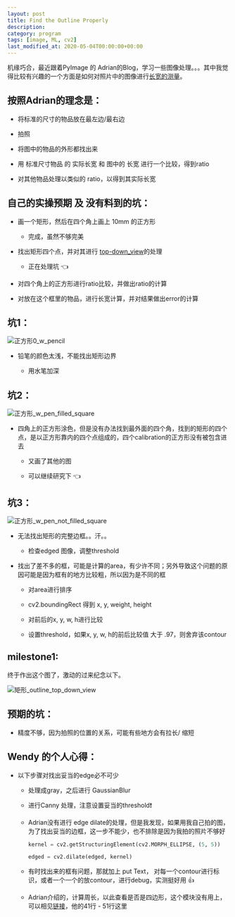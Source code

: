 ```yaml
---
layout: post
title: Find the Outline Properly
description: 
category: program
tags: [image, ML, cv2]
last_modified_at: 2020-05-04T00:00:00+00:00
---
```


机缘巧合，最近跟着PyImage 的 Adrian的Blog，学习一些图像处理。。。其中我觉得比较有兴趣的一个方面是如何对照片中的图像进行[长宽的测量](https://www.pyimagesearch.com/2016/03/28/measuring-size-of-objects-in-an-image-with-opencv/?__s=yo68x506yucrfbb1gtj5)。

## 按照Adrian的理念是：

- 将标准的尺寸的物品放在最左边/最右边
    
- 拍照
    
- 将图中的物品的外形都找出来
    
- 用 标准尺寸物品 的 实际长宽 和 图中的 长宽 进行一个比较，得到ratio

- 对其他物品处理以类似的 ratio，以得到其实际长宽

## 自己的实操预期 及 没有料到的坑：

- 画一个矩形，然后在四个角上画上 10mm 的正方形
    
    - 完成，虽然不够完美

- 找出矩形四个点，并对其进行 [top-down_view](https://www.pyimagesearch.com/2014/09/01/build-kick-ass-mobile-document-scanner-just-5-minutes/)的处理
    
    - 正在处理坑 👈

- 对四个角上的正方形进行ratio比较，并做出ratio的计算

- 对放在这个框里的物品，进行长宽计算，并对结果做出error的计算

## 坑1：

![正方形0_w_pencil](/assets/img/cv2/square_line.JPG)

- 铅笔的颜色太浅，不能找出矩形边界

    - 用水笔加深

## 坑2：

![正方形_w_pen_filled_square](/assets/img/cv2/square_line_2.JPG)

- 四角上的正方形涂色，但是没有办法找到最外面的四个角，找到的矩形的四个点，是以正方形靠内的四个点组成的，四个calibration的正方形没有被包含进去

    - 又画了其他的图

    - 可以继续研究下 👈


## 坑3：

![正方形_w_pen_not_filled_square](/assets/img/cv2/square_line_not_fill.JPG)

- 无法找出矩形的完整边框。。汗。。
    
    - 检查edged 图像，调整threshold

- 找出了差不多的框，可能是计算的area，有少许不同；另外导致这个问题的原因可能是因为框有的地方比较粗，所以因为是不同的框

    - 对area进行排序
    
    - cv2.boundingRect 得到 x, y, weight, height
    
    - 对前后的x, y, w, h进行比较
    
    - 设置threshold，如果x, y, w, h的前后比较值 大于 .97，则舍弃该contour

## milestone1: 

终于作出这个图了，激动的过来纪念以下。

![矩形_outline_top_down_view](/assets/img/cv2/rec_outline_top_down.JPG)

## 预期的坑：

- 精度不够，因为拍照的位置的关系，可能有些地方会有拉长/ 缩短

## Wendy 的个人心得：

- 以下步骤对找出妥当的edge必不可少

    - 处理成gray，之后进行 GaussianBlur

    - 进行Canny 处理，注意设置妥当的threshold❗️

    - Adrian没有进行 edge dilate的处理，但是我发现，如果用我自己拍的图，为了找出妥当的边框，这一步不能少，也不排除是因为我拍的照片不够好

        ```py
        kernel = cv2.getStructuringElement(cv2.MORPH_ELLIPSE, (5, 5))

        edged = cv2.dilate(edged, kernel)
        ```

    - 有时找出来的框有问题，那就加上 put Text， 对每一个contour进行标识，或者一个一个的放contour，进行debug，实测挺好用 👍

    - Adrian介绍的，计算周长，以此查看是否是四边形，这个模块没有用上，可以相见[链接](https://www.pyimagesearch.com/2014/09/01/build-kick-ass-mobile-document-scanner-just-5-minutes/)，他的41行 - 51行这里